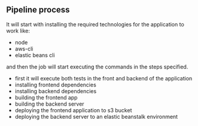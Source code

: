 ## Pipeline process
It will start with installing the required technologies for the application to work like:
* node
* aws-cli
* elastic beans cli

and then the job will start executing the commands in the steps specified.
* first it will execute both tests in the front and backend of the application
* installing frontend dependencies
* installing backend dependencies
* building the frontend app
* building the backend server
* deploying the frontend application to s3 bucket
* deploying the backend server to an elastic beanstalk environment